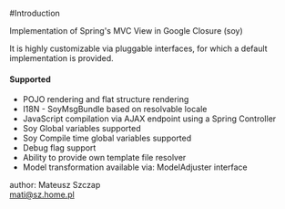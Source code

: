 #Introduction

Implementation of Spring's MVC View in Google Closure (soy)

It is highly customizable via pluggable interfaces, for which a default implementation is provided.

#### Supported
* POJO rendering and flat structure rendering
* I18N - SoyMsgBundle based on resolvable locale
* JavaScript compilation via AJAX endpoint using a Spring Controller
* Soy Global variables supported
* Soy Compile time global variables supported
* Debug flag support
* Ability to provide own template file resolver
* Model transformation available via: ModelAdjuster interface

author: Mateusz Szczap<br/>
<mati@sz.home.pl>